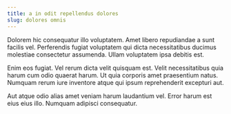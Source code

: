 ```yaml
---
title: a in odit repellendus dolores
slug: dolores omnis
---
```


Dolorem hic consequatur illo voluptatem. Amet libero repudiandae a sunt facilis vel. Perferendis fugiat voluptatem qui dicta necessitatibus ducimus molestiae consectetur assumenda. Ullam voluptatem ipsa debitis est.

Enim eos fugiat. Vel rerum dicta velit quisquam est. Velit necessitatibus quia harum cum odio quaerat harum. Ut quia corporis amet praesentium natus. Numquam rerum iure inventore atque qui ipsum reprehenderit excepturi aut.

Aut atque odio alias amet veniam harum laudantium vel. Error harum est eius eius illo. Numquam adipisci consequatur.
